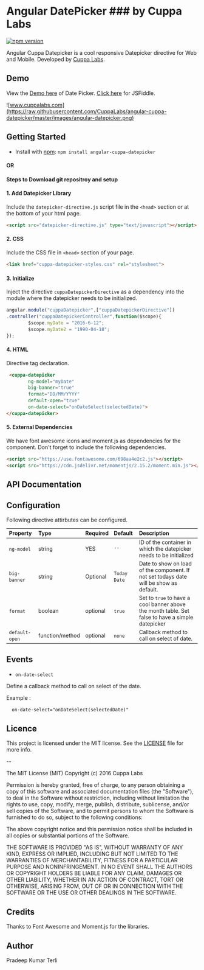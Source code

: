 # Angular DatePicker ### by Cuppa Labs
[![npm version](https://img.shields.io/npm/v/bootstrap.svg)](https://www.npmjs.com/package/cuppa-datepicker)

Angular Cuppa Datepicker is a cool responsive Datepicker directive for Web and Mobile. Developed by [Cuppa Labs](http://www.cuppalabs.com).

## Demo

View the [Demo here](https://cuppalabs.github.io/angular-cuppa-datepicker/) of Date Picker.
[Click here](https://jsfiddle.net/solomon301/s3hL05s6/) for JSFiddle.

![www.cuppalabs.com](https://raw.githubusercontent.com/CuppaLabs/angular-cuppa-datepicker/master/images/angular-datepicker.png)

## Getting Started
- Install with [npm](https://www.npmjs.com): `npm install angular-cuppa-datepicker`

#### 				OR
#### Steps to Download git repositroy and setup
#### 1. Add Datepicker Library
Include the `datepicker-directive.js` script file in the `<head>` section or at the bottom of your html page.
```html
<script src="datepicker-directive.js" type="text/javascript"></script>
```
#### 2. CSS
Include the CSS file in `<head>` section of your page.
```html
<link href="cuppa-datepicker-styles.css" rel="stylesheet">
```

#### 3. Initialize
Inject the directive `cuppaDatepickerDirective` as a dependency into the module where the datepicker needs to be initialized.

```js
angular.module("cuppaDatepicker",["cuppaDatepickerDirective"])
.controller("cuppaDatepickerController",function($scope){
        $scope.myDate = "2016-6-12";
        $scope.myDate2 = "1990-04-18";
});

```
#### 4. HTML
Directive tag declaration.
```html
 <cuppa-datepicker 
 		ng-model="myDate" 
		big-banner="true" 
		format="DD/MM/YYYY" 
		default-open="true"
		on-date-select="onDateSelect(selectedDate)">
</cuppa-datepicker>
```
#### 5. External Dependencies

We have font awesome icons and moment.js as dependencies for the component. Don't forget to include the following dependencies.

```html
<script src="https://use.fontawesome.com/698aa4e2c2.js"></script>
<script src="https://cdn.jsdelivr.net/momentjs/2.15.2/moment.min.js"></script>
```

## API Documentation

## Configuration

Following directive attirbutes can be configured.

|Property|Type|Required|Default|Description|
|:--- |:--- |:--- |:--- |:--- |
|`ng-model`|string|YES|`''`| ID of the container in which the datepicker needs to be initialized|
|`big-banner`|string|Optional|`Today Date`|Date to show on load of the component. If not set todays date will be show as default.|
|`format`|boolean|optional|`true`|Set to `true` to have a cool banner above the month table. Set false to have a simple datepicker|
|`default-open`|function/method|optional|`none`|Callback method to call on select of date.|


## Events

- `on-date-select`

Define a callback method to call on select of the date.

Example : 

```html
  on-date-select="onDateSelect(selectedDate)"
```

## Licence

This project is licensed under the MIT license. See the [LICENSE](LICENSE) file for more info.

--

The MIT License (MIT)
Copyright (c) 2016 Cuppa Labs

Permission is hereby granted, free of charge, to any person obtaining a copy
of this software and associated documentation files (the "Software"), to deal
in the Software without restriction, including without limitation the rights
to use, copy, modify, merge, publish, distribute, sublicense, and/or sell
copies of the Software, and to permit persons to whom the Software is
furnished to do so, subject to the following conditions:

The above copyright notice and this permission notice shall be included in
all copies or substantial portions of the Software.

THE SOFTWARE IS PROVIDED "AS IS", WITHOUT WARRANTY OF ANY KIND, EXPRESS OR
IMPLIED, INCLUDING BUT NOT LIMITED TO THE WARRANTIES OF MERCHANTABILITY,
FITNESS FOR A PARTICULAR PURPOSE AND NONINFRINGEMENT. IN NO EVENT SHALL THE
AUTHORS OR COPYRIGHT HOLDERS BE LIABLE FOR ANY CLAIM, DAMAGES OR OTHER
LIABILITY, WHETHER IN AN ACTION OF CONTRACT, TORT OR OTHERWISE, ARISING FROM,
OUT OF OR IN CONNECTION WITH THE SOFTWARE OR THE USE OR OTHER DEALINGS IN
THE SOFTWARE.

## Credits
Thanks to Font Awesome and Moment.js for the libraries.

## Author
Pradeep Kumar Terli
